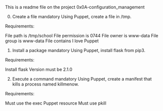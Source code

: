 This is a readme file on the project
0x0A-configuration_management


0. Create a file
mandatory
Using Puppet, create a file in /tmp.

Requirements:

File path is /tmp/school
File permission is 0744
File owner is www-data
File group is www-data
File contains I love Puppet

1. Install a package
mandatory
Using Puppet, install flask from pip3.

Requirements:

Install flask
Version must be 2.1.0

2. Execute a command
mandatory
Using Puppet, create a manifest that kills a process named killmenow.

Requirements:

Must use the exec Puppet resource
Must use pkill
